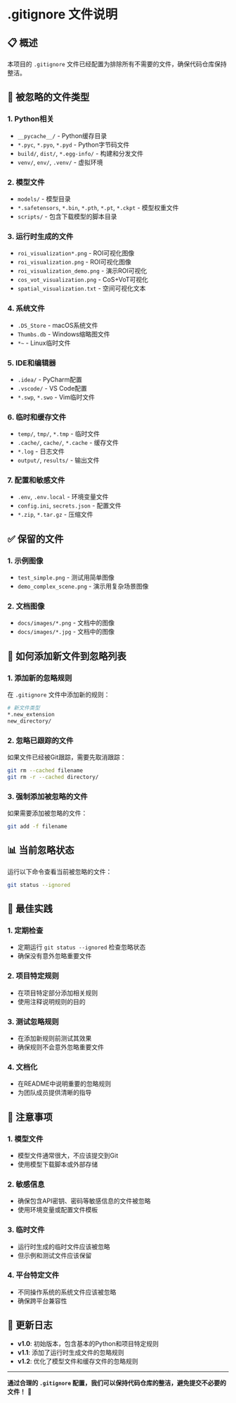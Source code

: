 # .gitignore 文件说明

## 📋 概述

本项目的 `.gitignore` 文件已经配置为排除所有不需要的文件，确保代码仓库保持整洁。

## 🚫 被忽略的文件类型

### 1. **Python相关**
- `__pycache__/` - Python缓存目录
- `*.pyc`, `*.pyo`, `*.pyd` - Python字节码文件
- `build/`, `dist/`, `*.egg-info/` - 构建和分发文件
- `venv/`, `env/`, `.venv/` - 虚拟环境

### 2. **模型文件**
- `models/` - 模型目录
- `*.safetensors`, `*.bin`, `*.pth`, `*.pt`, `*.ckpt` - 模型权重文件
- `scripts/` - 包含下载模型的脚本目录

### 3. **运行时生成的文件**
- `roi_visualization*.png` - ROI可视化图像
- `roi_visualization.png` - ROI可视化图像
- `roi_visualization_demo.png` - 演示ROI可视化
- `cos_vot_visualization.png` - CoS+VoT可视化
- `spatial_visualization.txt` - 空间可视化文本

### 4. **系统文件**
- `.DS_Store` - macOS系统文件
- `Thumbs.db` - Windows缩略图文件
- `*~` - Linux临时文件

### 5. **IDE和编辑器**
- `.idea/` - PyCharm配置
- `.vscode/` - VS Code配置
- `*.swp`, `*.swo` - Vim临时文件

### 6. **临时和缓存文件**
- `temp/`, `tmp/`, `*.tmp` - 临时文件
- `.cache/`, `cache/`, `*.cache` - 缓存文件
- `*.log` - 日志文件
- `output/`, `results/` - 输出文件

### 7. **配置和敏感文件**
- `.env`, `.env.local` - 环境变量文件
- `config.ini`, `secrets.json` - 配置文件
- `*.zip`, `*.tar.gz` - 压缩文件

## ✅ 保留的文件

### 1. **示例图像**
- `test_simple.png` - 测试用简单图像
- `demo_complex_scene.png` - 演示用复杂场景图像

### 2. **文档图像**
- `docs/images/*.png` - 文档中的图像
- `docs/images/*.jpg` - 文档中的图像

## 🔧 如何添加新文件到忽略列表

### 1. 添加新的忽略规则
在 `.gitignore` 文件中添加新的规则：

```bash
# 新文件类型
*.new_extension
new_directory/
```

### 2. 忽略已跟踪的文件
如果文件已经被Git跟踪，需要先取消跟踪：

```bash
git rm --cached filename
git rm -r --cached directory/
```

### 3. 强制添加被忽略的文件
如果需要添加被忽略的文件：

```bash
git add -f filename
```

## 📊 当前忽略状态

运行以下命令查看当前被忽略的文件：

```bash
git status --ignored
```

## 🎯 最佳实践

### 1. **定期检查**
- 定期运行 `git status --ignored` 检查忽略状态
- 确保没有意外忽略重要文件

### 2. **项目特定规则**
- 在项目特定部分添加相关规则
- 使用注释说明规则的目的

### 3. **测试忽略规则**
- 在添加新规则前测试其效果
- 确保规则不会意外忽略重要文件

### 4. **文档化**
- 在README中说明重要的忽略规则
- 为团队成员提供清晰的指导

## 🚨 注意事项

### 1. **模型文件**
- 模型文件通常很大，不应该提交到Git
- 使用模型下载脚本或外部存储

### 2. **敏感信息**
- 确保包含API密钥、密码等敏感信息的文件被忽略
- 使用环境变量或配置文件模板

### 3. **临时文件**
- 运行时生成的临时文件应该被忽略
- 但示例和测试文件应该保留

### 4. **平台特定文件**
- 不同操作系统的系统文件应该被忽略
- 确保跨平台兼容性

## 📝 更新日志

- **v1.0**: 初始版本，包含基本的Python和项目特定规则
- **v1.1**: 添加了运行时生成文件的忽略规则
- **v1.2**: 优化了模型文件和缓存文件的忽略规则

---

**通过合理的 `.gitignore` 配置，我们可以保持代码仓库的整洁，避免提交不必要的文件！** 🚀

